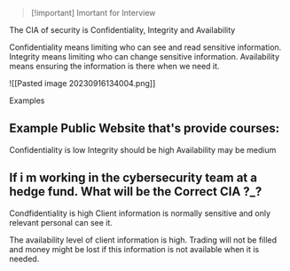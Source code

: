 
>[!important] Imortant for Interview 

The CIA of security is Confidentiality, Integrity and Availability

Confidentiality means limiting who can see and read sensitive information.
Integrity means limiting who can change sensitive information.
Availability means ensuring the information is there when we need it.

![[Pasted image 20230916134004.png]]

Examples
<h2> Example Public Website that's provide courses:</h2>
Confidentiality is low 
Integrity should be high
Availability may be medium

<h2> If i m working in the cybersecurity team at a hedge fund. What will be the Correct CIA ?_?</h2>
Condfidentiality is high
Client information is normally sensitive and only relevant personal can see it.

The availability level of client information is high.
Trading will not be filled and money might be lost if this information is not available when it is needed.


